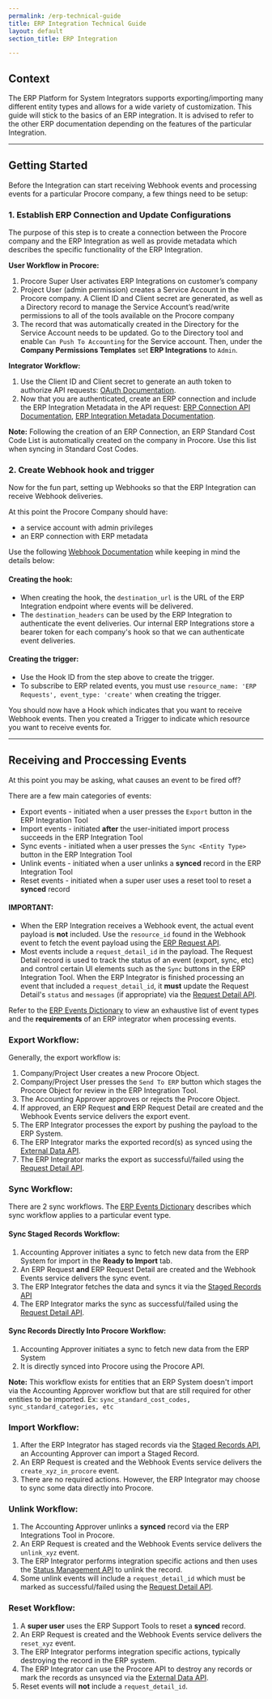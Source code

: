 ```yaml
---
permalink: /erp-technical-guide
title: ERP Integration Technical Guide
layout: default
section_title: ERP Integration

---
```


## Context

The ERP Platform for System Integrators supports exporting/importing many different entity types and allows for a wide variety of customization.
This guide will stick to the basics of an ERP integration. It is advised to refer to the other ERP documentation depending on the features of the particular Integration.

---

## Getting Started

Before the Integration can start receiving Webhook events and processing events for a particular Procore company, a few things need to be setup:

### 1. Establish ERP Connection and Update Configurations

The purpose of this step is to create a connection between the Procore company and the ERP Integration as well as provide metadata which describes the specific functionality of the ERP Integration.

**User Workflow in Procore:**
1. Procore Super User activates ERP Integrations on customer’s company
2. Project User (admin permission) creates a Service Account in the Procore company. A Client ID and Client secret are generated, as well as a Directory record to manage the Service Account’s read/write permissions to all of the tools available on the Procore company
3. The record that was automatically created in the Directory for the Service Account needs to be updated. Go to the Directory tool and enable `Can Push To Accounting` for the Service account. Then, under the **Company Permissions Templates** set **ERP Integrations** to `Admin`.

**Integrator Workflow:**
1. Use the Client ID and Client secret to generate an auth token to authorize API requests: [OAuth Documentation](https://developers.procore.com/documentation/oauth-client-credentials).
2. Now that you are authenticated, create an ERP connection and include the ERP Integration Metadata in the API request: [ERP Connection API Documentation](https://developers.procore.com/reference/rest/v1/erp-connections?version=1.0#create-erp-connection-and-metadata-configuration), [ERP Integration Metadata Documentation](https://developers.procore.com/documentation/erp-metadata-details).

**Note:** Following the creation of an ERP Connection, an ERP Standard Cost Code List is automatically created on the company in Procore. Use this list when syncing in Standard Cost Codes.

### 2. Create Webhook hook and trigger

Now for the fun part, setting up Webhooks so that the ERP Integration can receive Webhook deliveries.

At this point the Procore Company should have:
* a service account with admin privileges
* an ERP connection with ERP metadata

Use the following [Webhook Documentation](https://developers.procore.com/documentation/webhooks-api) while keeping in mind the details below:

#### Creating the hook:
* When creating the hook, the `destination_url` is the URL of the ERP Integration endpoint where events will be delivered.
* The `destination_headers` can be used by the ERP Integration to authenticate the event deliveries. Our internal ERP Integrations store a bearer token for each company's hook so that we can authenticate event deliveries.

#### Creating the trigger:
* Use the Hook ID from the step above to create the trigger.
* To subscribe to ERP related events, you must use `resource_name: 'ERP Requests', event_type: 'create'` when creating the trigger.

You should now have a Hook which indicates that you want to receive Webhook events.
Then you created a Trigger to indicate which resource you want to receive events for.

---

## Receiving and Proccessing Events

At this point you may be asking, what causes an event to be fired off?

There are a few main categories of events:
* Export events - initiated when a user presses the `Export` button in the ERP Integration Tool
* Import events - initiated **after** the user-initiated import process succeeds in the ERP Integration Tool
* Sync events - initiated when a user presses the `Sync <Entity Type>` button in the ERP Integration Tool
* Unlink events - initiated when a user unlinks a **synced** record in the ERP Integration Tool
* Reset events - initiated when a super user uses a reset tool to reset a **synced** record

#### IMPORTANT:
* When the ERP Integration receives a Webhook event, the actual event payload is **not** included. Use the `resource_id` found in the Webhook event to fetch the event payload using the [ERP Request API](https://developers.procore.com/reference/rest/v1/erp-requests?version=1.0#show-erp-request).
* Most events include a `request_detail_id` in the payload.
  The Request Detail record is used to track the status of an event (export, sync, etc) and control certain UI elements such as the `Sync` buttons in the ERP Integration Tool.
  When the ERP Integrator is finished processing an event that included a `request_detail_id`, it **must** update the Request Detail's `status` and `messages` (if appropriate) via the [Request Detail API](https://developers.procore.com/reference/rest/v1/erp-request-details?version=1.0#update-erp-request-detail).

Refer to the [ERP Events Dictionary](https://developers.procore.com/documentation/erp-events-dictionary) to view an exhaustive list of event types and the **requirements** of an ERP integrator when processing events.

### Export Workflow:

Generally, the export workflow is:
1. Company/Project User creates a new Procore Object.
2. Company/Project User presses the `Send To ERP` button which stages the Procore Object for review in the ERP Integration Tool.
3. The Accounting Approver approves or rejects the Procore Object.
4. If approved, an ERP Request **and** ERP Request Detail are created and the Webhook Events service delivers the export event.
6. The ERP Integrator processes the export by pushing the payload to the ERP System.
7. The ERP Integrator marks the exported record(s) as synced using the [External Data API](https://developers.procore.com/reference/rest/v1/erp-external-data?version=1.0#sync-external-data).
8. The ERP Integrator marks the export as successful/failed using the [Request Detail API](https://developers.procore.com/reference/rest/v1/erp-request-details?version=1.0#update-erp-request-detail).

### Sync Workflow:

There are 2 sync workflows.
The [ERP Events Dictionary](https://developers.procore.com/documentation/erp-events-dictionary) describes which sync workflow applies to a particular event type.

#### Sync Staged Records Workflow:
1. Accounting Approver initiates a sync to fetch new data from the ERP System for import in the **Ready to Import** tab.
2. An ERP Request **and** ERP Request Detail are created and the Webhook Events service delivers the sync event.
3. The ERP Integrator fetches the data and syncs it via the [Staged Records API](https://developers.procore.com/reference/rest/v1/erp-staged-record?version=1.0#sync-staged-record)
4. The ERP Integrator marks the sync as successful/failed using the [Request Detail API](https://developers.procore.com/reference/rest/v1/erp-request-details?version=1.0#update-erp-request-detail).

#### Sync Records Directly Into Procore Workflow:
1. Accounting Approver initiates a sync to fetch new data from the ERP System
2. It is directly synced into Procore using the Procore API.

**Note:** This workflow exists for entities that an ERP System doesn't import via the Accounting Approver workflow but that are still required for other entities to be imported. Ex: `sync_standard_cost_codes, sync_standard_categories, etc`

### Import Workflow:
1. After the ERP Integrator has staged records via the [Staged Records API](https://developers.procore.com/reference/rest/v1/erp-staged-record?version=1.0#sync-staged-record), an Accounting Approver can import a Staged Record.
2. An ERP Request is created and the Webhook Events service delivers the `create_xyz_in_procore` event.
3. There are no required actions. However, the ERP Integrator may choose to sync some data directly into Procore.

### Unlink Workflow:
1. The Accounting Approver unlinks a **synced** record via the ERP Integrations Tool in Procore.
2. An ERP Request is created and the Webhook Events service delivers the `unlink_xyz` event.
3. The ERP Integrator performs integration specific actions and then uses the [Status Management API](https://developers.procore.com/reference/rest/v1/erp-status-management?version=1.0#unlink-an-erp-synced-entity) to unlink the record.
4. Some unlink events will include a `request_detail_id`  which must be marked as successful/failed using the [Request Detail API](https://developers.procore.com/reference/rest/v1/erp-request-details?version=1.0#update-erp-request-detail).

### Reset Workflow:
1. A **super user** uses the ERP Support Tools to reset a **synced** record.
2. An ERP Request is created and the Webhook Events service delivers the `reset_xyz` event.
3. The ERP Integrator performs integration specific actions, typically destroying the record in the ERP system.
4. The ERP Integrator can use the Procore API to destroy any records or mark the records as unsynced via the [External Data API](https://developers.procore.com/reference/rest/v1/erp-external-data?version=1.0#sync-external-data).
5. Reset events will **not** include a `request_detail_id`.
